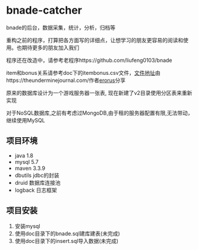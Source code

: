 # bnade-catcher
bnade的后台，数据采集，统计，分析，归档等

重构之前的程序，打算把各方面写的详细点，让想学习的朋友更容易的阅读和使用。也期待更多的朋友加入我们

程序还在改造中，请参考老程序https://github.com/liufeng0103/bnade

item和bonus关系请参考doc下的itembonus.csv文件，[文件地址](https://gist.github.com/erorus/35705144b1a4ad015924)由https://theunderminejournal.com/作者[erorus](https://github.com/erorus)分享

原来的数据库设计为一个游戏服务器一张表, 现在新建了v2目录使用分区表来重新实现

对于NoSQL数据库,之前有考虑过MongoDB,由于租的服务器配置有限,无法带动，继续使用MySQL

## 项目环境
- java 1.8
- mysql 5.7
- maven 3.3.9
- dbutils jdbc的封装
- druid 数据库连接池
- logback 日志框架

## 项目安装
1. 安装mysql
2. 使用doc目录下的bnade.sql建库建表(未完成)
3. 使用doc目录下的insert.sql导入数据(未完成)